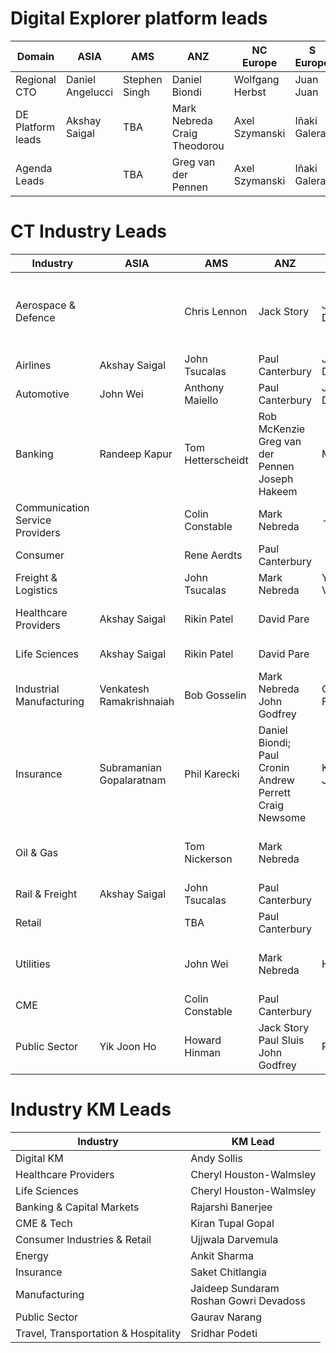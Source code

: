 # Digital Explorer platform leads

|Domain|ASIA|AMS|ANZ|NC Europe|S Europe|UKIIMEA|Global|
|---|---|---|---|---|---|---|---|
|Regional CTO|Daniel Angelucci|Stephen Singh |Daniel Biondi|Wolfgang Herbst|Juan Juan|Sukhi Gill|Dan Hushon|
|DE Platform leads|Akshay Saigal | TBA | Mark Nebreda<br>Craig Theodorou |Axel Szymanski |Iñaki Galera |Steve Nicholls|David Stevens|
|Agenda Leads | | TBA |Greg van der Pennen|Axel Szymanski |Iñaki Galera |Ron Brown| David Stevens|

# CT Industry Leads

|Industry|ASIA|AMS|ANZ|NC Europe|S Europe|UKIIMEA|Global|
|---|---|---|---|---|---|---|---|
|Aerospace & Defence| |Chris Lennon| Jack Story | Jürgen Dettling || Ged Cunliffe<br>Phil Lathaen<br>Paul Comis||
|Airlines|Akshay Saigal| John Tsucalas | Paul Canterbury | Jürgen Dettling | |||
|Automotive|John Wei| Anthony Maiello | Paul Canterbury | Jürgen Dettling | |Jürgen Dettling||
|Banking|Randeep Kapur|Tom Hetterscheidt|Rob McKenzie<br>Greg van der Pennen<br>Joseph Hakeem<br>|Mirza Ahmad|Cesc Gudayol<br>Maria  Rodriguez<br>Agostino Rosso<br>Juan Juan|Andrew Dare|V. Balasubramanian(Bala)|
|Communication Service Providers| |Colin Constable| Mark Nebreda | - | | Ron Brown||
|Consumer| |Rene Aerdts|Paul Canterbury	| |Fabrice Oudert|Stuart Lawrence||
|Freight & Logistics	||John Tsucalas |Mark Nebreda<br>|Yves Vanderbeken| |Jason Campion||
|Healthcare Providers|Akshay Saigal|Rikin Patel|David Pare ||Iñaki Galera<br>Luciano Boschetti|Stuart Lawrence|Femi Ladega|
|Life Sciences|Akshay Saigal|Rikin Patel|David Pare||Iñaki Galera|Stuart Lawrence|Femi Ladega|
|Industrial Manufacturing|Venkatesh Ramakrishnaiah|Bob Gosselin|Mark Nebreda<br>John Godfrey<br/>|Chris Fangmann|Stephane Torlet|Phil Mullis||
|Insurance|Subramanian Gopalaratnam|Phil Karecki|Daniel Biondi;  Paul Cronin<br>Andrew Perrett<br>Craig Newsome|Kristian Jeeves||Maria Solano  ||
|Oil & Gas||Tom Nickerson|Mark Nebreda|||Kishore Chekuri<br>Andrew Taylor||
|Rail & Freight|	Akshay Saigal|John Tsucalas|Paul Canterbury||Yves Vanderbeken|Jason Campion||
|Retail||TBA|Paul Canterbury||Fabrice Oudert|Stuart Lawrence||
|Utilities||John Wei|Mark Nebreda|Hannes Leb|Agostino Rosso<br>Juan Juan|Kishore Chekuri<br>Sai Penumuru||
|CME||Colin Constable|Paul Canterbury|||Ron Brown||
|Public Sector|Yik Joon Ho|Howard Hinman|Jack Story<br>Paul Sluis<br>John Godfrey<br>|Peter Grostol|Yves Vanderbeken<br>Luciano Boschetti|Ron Brown<br>Paul Teece||

# Industry KM Leads

|Industry|KM Lead|
|---|---|
|Digital KM| Andy Sollis|
|Healthcare Providers|Cheryl Houston-Walmsley|
|Life Sciences|Cheryl Houston-Walmsley|
|Banking & Capital Markets|	Rajarshi Banerjee|
|CME & Tech|	Kiran Tupal Gopal|
|Consumer Industries & Retail|	Ujjwala Darvemula|
|Energy|	Ankit Sharma|
|Insurance|	Saket Chitlangia|
|Manufacturing|	Jaideep Sundaram<br>Roshan Gowri Devadoss|
|Public Sector|	Gaurav Narang|
|Travel, Transportation & Hospitality|	 Sridhar Podeti|